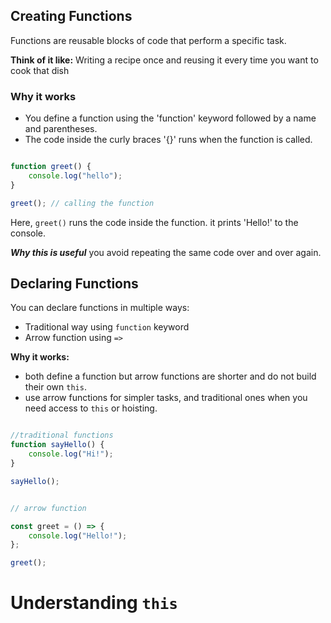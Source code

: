## Creating Functions

Functions are reusable blocks of code that perform a specific task.


**Think of it like:** Writing a recipe once and reusing it every time you want to cook that dish

### Why it works
- You define a function using the 'function' keyword followed by a name and parentheses.
- The code inside the curly braces '{}' runs when the function is called.

```js

function greet() {
    console.log("hello");
}

greet(); // calling the function
```

Here, `greet()` runs the code inside the function. it prints 'Hello!' to the console.

***Why this is useful*** you avoid repeating the same code over and over again.


## Declaring Functions

You can declare functions in multiple ways:

- Traditional way using `function` keyword
- Arrow function using `=>`

**Why it works:**

- both define a function but arrow functions are shorter and do not build their own `this`.
- use arrow functions for simpler tasks, and traditional ones when you need access to `this` or hoisting.

```js

//traditional functions
function sayHello() {
    console.log("Hi!");
}

sayHello();


// arrow function

const greet = () => {
    console.log("Hello!");
};

greet();
```

# Understanding `this`